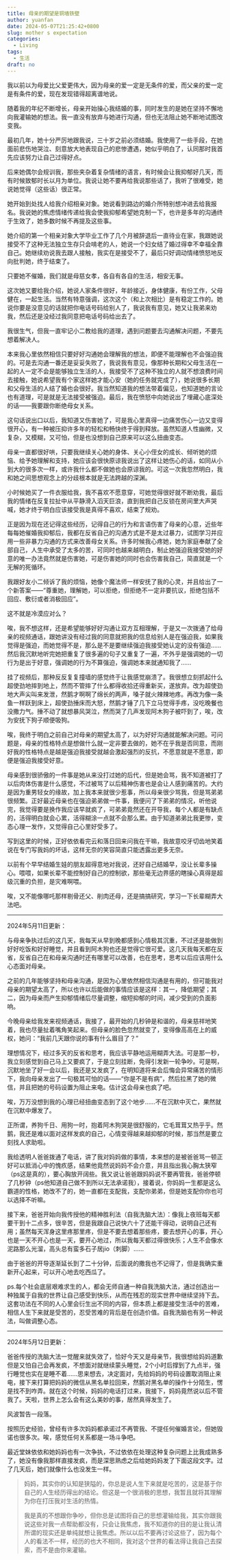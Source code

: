 ```yaml
---
title: 母亲的期望是铜墙铁壁
author: yuanfan
date: 2024-05-07T21:25:42+0800
slug: mother s expectation
categories:
  - Living
tags:
  - 生活
draft: no
---
```


<!--more-->

我以前以为母爱比父爱更伟大，因为母亲的爱一定是无条件的爱，而父亲的爱一定是有条件的爱，现在发现错得超离谱地说。

随着我的年纪不断增长，母亲开始操心我结婚的事，同时发生的是她在坚持不懈地向我灌输她的想法。我一直没有放弃与她进行沟通，但也无法阻止她不断地试图改变我。

最初几年，她十分严厉地跟我说，三十岁之前必须结婚。我使用了一些手段，在她面前悲伤地哭泣、刻意放大地表现自己的悲惨遭遇，她似乎明白了，认同那时我首先应该努力让自己过得好点。

后来她偶尔会规训我，那些夹杂着复杂情绪的语言，有时候会让我抑郁好几天，而有时候致郁时长以月为单位。我说让她不要再给我说那些话了，我听了很难受，她说她觉得（这些话）很正常。

她开始到处找人给我介绍相亲对象。她说看到路边的婚介所特别想冲进去给我报名。我说她的焦虑情绪传递给我会使我抑郁希望她克制一下，也许是多年的沟通终于生效了，她多数时候不再提及这些事。

她介绍的第一个相亲对象大学毕业工作了几个月被辞退后一直待业在家，我跟她说接受不了这种无法独立生存只会啃老的人，她说一个妇女结了婚过得幸不幸福全靠自己。她继续劝说我去跟人接触，我实在是接受不了，最后只好调动情绪愤怒地反向批判她，终于结束了。

只要她不催婚，我们就是母慈女孝，各自有各自的生活，相安无事。

这次她又要给我介绍，她说人家条件很好，年龄接近，身体健康，有份工作，父母健在，一起生活。当然有特意强调，这次这个（和上次相比）是有稳定工作的。她说你要是没意见的话就把你电话号码给别人了，我说我有意见，她又让我弟来劝我，然后还是没经过我同意把电话号码给出去了。

我很生气，但我一直牢记小二教给我的道理，遇到问题要去沟通解决问题，不要先想着解决人。

本来我心里依然相信只要好好沟通她会理解我的想法，即便不能理解也不会强迫我的。可是去沟通一番还是妥妥失败了，我说我有意见，像那种长期和父母生活在一起的人一定不会是能够独立生活的人，我接受不了这种不独立的人就不想浪费时间去接触，她说希望我有个家这样她才能心安（她的任务就完成了），她说很多长期和父母生活的人结了婚也会很好。我当然知道我的想法带着偏见，也知道她的言论也有道理，可是就是无法接受被强迫。最后，我在愤怒中向她说出了埋藏心底深处的话——我要跟你断绝母女关系。

这句话说出口以后，我知道又伤害她了，可是我心里真得一边痛苦伤心一边又变得很开心，有一种被压抑许多年的轻松和畅快终于得到释放。虽然知道人性幽微，又复杂，又模糊，又可怕，但是也没想到自己原来可以这么扭曲变态。

母亲一直都很好哄，只要我继续关心她的身体、关心小侄女的成长、倾听她的烦恼、给予她理解和支持，她应该会很快原谅我说出了这样让她伤心的话，如同从小到大的很多次一样，或许我什么都不做她也会原谅我的。可这一次我忽然明白，我和她之间思想观念上的分歧根本就是无法跨越的深渊。

小时候她买了一件衣服给我，我不喜欢不愿意穿，可她觉得很好就不断劝我，最后我的情绪在反复拉扯中从平静滑入滔天巨浪，直到我把自己反锁在房间里大声哭喊，她才终于明白应该接受我是真得不喜欢，结束了规劝。

正是因为现在还记得这些经历，记得自己的行为和言语伤害了母亲的心意，近些年每每她催婚我抑郁后，我都在反省自己的沟通方式是不是太过暴力，试图学习并应用一些非暴力沟通的方式来改善母女关系。许多时候我心疼她，她为家庭奉献了全部自己，人生中承受了太多的苦，可同时也越来越明白，制止她强迫我接受她的好意的唯一办法竟然就是伤害她，可是伤害她的同时也会伤害我自己，简直就是一个无解的死循环。

我跟好友小二倾诉了我的烦恼，她像个魔法师一样安抚了我的心灵，并且给出了一个新答案——“尊重她，理解她，可以拒绝，但拒绝不一定非要抗议，拒绝包括不回应、敷衍或者消极回应”。

这不就是冷漠应对么？

唉，我不想这样，还是希望能够好好沟通让双方互相理解，于是又一次拨通了给母亲的视频通话，跟她讲没有经过我的同意就把我的信息给别人是在强迫我，如果我觉得是强迫，而她觉得不是，那么是不是要继续强迫我接受她认定的没有强迫……然后我沉默地听完她把重复了很多遍的句子又重复了一遍，不外乎是强调她的一切行为是出于好意，强调她的行为不算强迫，强调她本来就通知我了……

挂了视频后，那种反反复复撞墙的感觉终于让我感觉崩溃了。我很想立刻抓起什么超使劲地摔到地上，然而不管摔了什么都得收拾还得重新买，遂放弃。改为超使劲地大声尖叫来发泄，然鹅才啊啊了绵长的两声，嗓子就火辣辣地疼。再改为像一条鱼一样跃到床上，超使劲捶床而大怒，然鹅才锤了几下立马觉得手疼，没吃晚餐也没撒力气。捶不动了就想暴风哭泣，然而哭了几声发现阿木狗子被吓到了，唉，改为安抚下狗子顺便吸狗。

唉，我终于明白之前自己对母亲的期望太高了，以为好好沟通就能解决问题。可问题是，母亲的性格特点是想做什么就一定非要去做的，她不在乎我是否同意，而刚好我的性格特点是越是强迫我接受就越会激起强烈的反抗，不愿意就是不愿意，即便是强迫我接受好意。

母亲感到很骄傲的一件事是她从来没打过她的后代，但是她会骂，我不知道被打了以后肉体伤害是什么感觉，不过被骂了以后精神伤害也是会让人感到痛苦的。大约是因为重男轻女的缘故，加上我本来就很少惹事，所以母亲很少骂我，但是骂弟弟很频繁。正好最近母亲也在强迫弟弟做一件事，我便问了下弟弟的情况，听他说完，我觉得要是换作我应该早就疯了，可弟弟竟然还在开导我，每个人都是有缺点的，活得明白就会心累，活得糊涂一点就不会那么累。由于知道弟弟比我更惨，变态心理一发作，又觉得自己心里好受多了。

写到这里的时候，正好依依看完云和落日回来问我在干嘛，我故意咬牙切齿地笑着说在专门写我妈的坏话，这样无奈的笑容简直只能透露出更多无奈。

以前有个早早结婚生娃的朋友超得意地对我说，还好自己结婚早，没让长辈多操心。喂喂，如果长辈不能控制好自己的控制欲，那些毫无边界感的瞎操心真得是超级沉重的负担，是灾难啊喂。

唉，又不能像哪吒那样剔骨还父、削肉还母，还是搞搞研究，学习一下长辈糊弄大法吧。

-----

2024年5月11日更新：

与母亲争执过后的这几天，我每天从早到晚都感到心情极其沉重，不过还是能做到好好吃饭和好好睡觉，并且看到阿木狗也还是觉得它很可爱。这几天我每天都在反省，反省自己在和母亲沟通时还有哪里可以改善，也在思考，思考以后应该用什么心态面对母亲。

之前的几年能够坚持和母亲沟通，是因为心里依然相信沟通是有用的，但可能我对母亲的期望太高了，所以也许以后能做的事情应该是这样：其一，降低期望；其二，因为母亲而产生抑郁情绪后尽量调整，缩短抑郁的时间，减少受到的负面影响。

今晚母亲给我发来视频通话，我接了，最开始的几秒钟是和谐的，母亲慈祥地笑着，我也尽量扯着嘴角笑起来。但母亲的脸色忽然就变了，变得像高高在上的威权，她问：“我前几天跟你说的事有什么眉目了？”

理想情况下，经过多天的反省和思考，我应该平静地运用糊弄大法。可是那一秒，我立刻感觉到自己马上又要疯了，于是立刻挂断，免得引发新一轮争吵。可是啊，沉默地坐了好一会以后，我还是又发疯了，在明知道将来会后悔会异常痛苦的情形下，我向母亲发出了一句极其可怕的话——“你是不是有病”，然后拉黑了她的微信，并且把她的号码设置为阻止来电。估计这会母亲也疯了吧。

唉，万万没想到我的心理已经扭曲变态到了这个地步……不在沉默中灭亡，果然就在沉默中爆发了。

正所谓，养狗千日、用狗一时，抱着阿木狗哭是很舒服的，它毛茸茸又热乎乎。然鹅，我还是难以面对这样发疯的自己，心情变得越来越抑郁的时候，那当然是要立刻找人求助啦。

我给透明人爸爸拨通了电话，讲了我对妈妈做的事情，本来想的是被爸爸骂一顿正好可以抵消心中的愧疚感，结果他竟然说妈妈不会介意，并且指出我心胸太狭窄（ps这是真的），要心胸放开阔些。我又说让爸爸跟妈妈说不要再管我，爸爸停顿了几秒钟（ps他知道自己做不到所以无法承诺我），接着说，你妈妈一生都是这么霸道的性格，她改不了的，她一直都在支配我，支配你弟弟，但是她支配你你也可以选择不听嘛。

接下来，爸爸开始向我传授他的精神胜利法（自我洗脑大法）：像我上夜班每天都要干到十二点多，很辛苦，但是我跟自己说快六十了还能干得动，说明自己还有用；虽然每天浑身这里疼那里疼，但是不要去想着那些疼，要去想开心的事，开心也是一天不开心也是一天，要开心地过，所以我每天都过得很快乐；人生不会像水泥路那么光溜，高头总有蛮多石子居jio（刺脚）……

由于爸爸的开导逐渐延长到了二十分钟，后面说的撒我也不记得了，但是我确实重新开心起来，可以开心地去吃西瓜了。

ps.每个社会底层艰难求生的人，都会无师自通一种自我洗脑大法，通过创造出一种独属于自我的世界让自己感受到快乐，从而在残忍的现实世界中继续坚持下去。这套功法在不同的人心里会衍生出不同的内容，但本质上都是接受生活中的苦难，相信人生下来就是受苦的，忍受苦难的背后是在创造价值。自我洗脑也有另一种说法，叫做调整心态。

------

2024年5月12日更新：

爸爸传授的洗脑大法一觉醒来就失效了，恰好今天又是母亲节，我很想给妈妈道歉但是又怕自己会再发疯，不想面对就继续蒙头睡觉，2个小时后撑到了九点半，强行睡觉也实在是睡不着……思来想去，决定面对，先给妈妈的号码设置取消阻止来电，接下来打算把妈妈的微信从黑名单拉回来，然鹅对黑名单的操作十分陌生，愣是找不到咋弄。就在这个时候，妈妈的电话打过来，我接下，妈妈竟然说以后不管我了。天啦，世界上怎么会有这么美妙的事，居然真得发生了。

风波暂告一段落。

按照历史经验，曾经有许多次妈妈都承诺过不再管我、不提任何催婚言论，但她毁诺也很多次。唉，感觉任何关系都是一场斗争吧。

最近堂妹依依和她妈妈也有一次争执，不过依依在处理这种复杂问题上比我成熟多了，她没有像我那样直接发疯，而是深思熟虑之后给她妈妈发了下面这段文字。过了几天后，她们就像什么也没发生一样。

>妈妈，其实你的认知是狭隘的，你总是说人生下来就是吃苦的，这是基于你自己的人生经历得出的结论。但这是一个很消极的思想，我暂且就将其理解为你在打压我对生活的热情。
>
>我是真的不想跟你争吵，但你总是试图将自己的思想灌输给我，其实你跟我说这些对我一点帮助都没有，只会让我焦虑，我不知道你的目的是让我认清所谓的现实还是单纯就想让我焦虑。所以以后不要再讨论这些了，因为每个人的看法不一样，经历的也大不相同，我对这个世界的看法得让我自己去探索，而不是由你来灌输。

